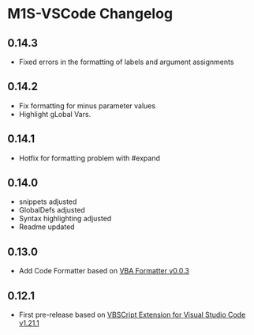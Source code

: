 # M1S-VSCode Changelog

## 0.14.3

- Fixed errors in the formatting of labels and argument assignments

## 0.14.2

- Fix formatting for minus parameter values
- Highlight gLobal Vars.

## 0.14.1

- Hotfix for formatting problem with #expand

## 0.14.0

- snippets adjusted
- GlobalDefs adjusted
- Syntax highlighting adjusted
- Readme updated

## 0.13.0

- Add Code Formatter based on [VBA Formatter v0.0.3](https://github.com/threatcon/vba-formatter.git)

## 0.12.1

- First pre-release based on [VBSCript Extension for Visual Studio Code v1.21.1](https://github.com/Serpen/VBS-VSCode/releases/tag/1.2.1)
